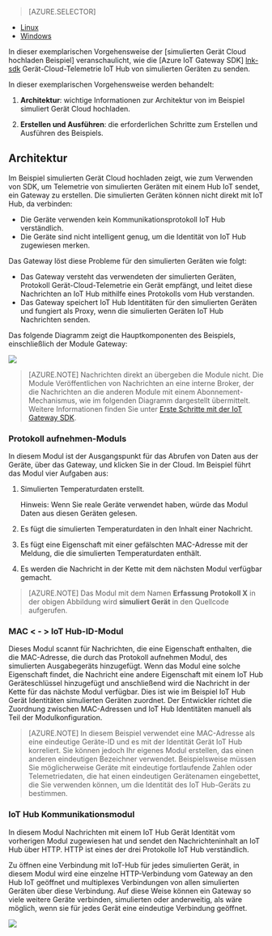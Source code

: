 > [AZURE.SELECTOR]
- [Linux](../articles/iot-hub/iot-hub-linux-gateway-sdk-simulated-device.md)
- [Windows](../articles/iot-hub/iot-hub-windows-gateway-sdk-simulated-device.md)

In dieser exemplarischen Vorgehensweise der [simulierten Gerät Cloud hochladen Beispiel] veranschaulicht, wie die [Azure IoT Gateway SDK] [ lnk-sdk] Gerät-Cloud-Telemetrie IoT Hub von simulierten Geräten zu senden.

In dieser exemplarischen Vorgehensweise werden behandelt:

1. **Architektur**: wichtige Informationen zur Architektur von im Beispiel simuliert Gerät Cloud hochladen.

2. **Erstellen und Ausführen**: die erforderlichen Schritte zum Erstellen und Ausführen des Beispiels.

## <a name="architecture"></a>Architektur

Im Beispiel simulierten Gerät Cloud hochladen zeigt, wie zum Verwenden von SDK, um Telemetrie von simulierten Geräten mit einem Hub IoT sendet, ein Gateway zu erstellen. Die simulierten Geräten können nicht direkt mit IoT Hub, da verbinden:

- Die Geräte verwenden kein Kommunikationsprotokoll IoT Hub verständlich.
- Die Geräte sind nicht intelligent genug, um die Identität von IoT Hub zugewiesen merken.

Das Gateway löst diese Probleme für den simulierten Geräten wie folgt:

- Das Gateway versteht das verwendeten der simulierten Geräten, Protokoll Gerät-Cloud-Telemetrie ein Gerät empfängt, und leitet diese Nachrichten an IoT Hub mithilfe eines Protokolls vom Hub verstanden.
- Das Gateway speichert IoT Hub Identitäten für den simulierten Geräten und fungiert als Proxy, wenn die simulierten Geräten IoT Hub Nachrichten senden.

Das folgende Diagramm zeigt die Hauptkomponenten des Beispiels, einschließlich der Module Gateway:

![][1]


> [AZURE.NOTE] Nachrichten direkt an übergeben die Module nicht. Die Module Veröffentlichen von Nachrichten an eine interne Broker, der die Nachrichten an die anderen Module mit einem Abonnement-Mechanismus, wie im folgenden Diagramm dargestellt übermittelt. Weitere Informationen finden Sie unter [Erste Schritte mit der IoT Gateway SDK][lnk-gw-getstarted].

### <a name="protocol-ingestion-module"></a>Protokoll aufnehmen-Moduls

In diesem Modul ist der Ausgangspunkt für das Abrufen von Daten aus der Geräte, über das Gateway, und klicken Sie in der Cloud. Im Beispiel führt das Modul vier Aufgaben aus:

1.  Simulierten Temperaturdaten erstellt.
    
    Hinweis: Wenn Sie reale Geräte verwendet haben, würde das Modul Daten aus diesen Geräten gelesen.

2.  Es fügt die simulierten Temperaturdaten in den Inhalt einer Nachricht.

3.  Es fügt eine Eigenschaft mit einer gefälschten MAC-Adresse mit der Meldung, die die simulierten Temperaturdaten enthält.

4.  Es werden die Nachricht in der Kette mit dem nächsten Modul verfügbar gemacht.

> [AZURE.NOTE] Das Modul mit dem Namen **Erfassung Protokoll X** in der obigen Abbildung wird **simuliert Gerät** in den Quellcode aufgerufen.

### <a name="mac-lt-gt-iot-hub-id-module"></a>MAC &lt; - &gt; IoT Hub-ID-Modul

Dieses Modul scannt für Nachrichten, die eine Eigenschaft enthalten, die die MAC-Adresse, die durch das Protokoll aufnehmen Modul, des simulierten Ausgabegeräts hinzugefügt. Wenn das Modul eine solche Eigenschaft findet, die Nachricht eine andere Eigenschaft mit einem IoT Hub Geräteschlüssel hinzugefügt und anschließend wird die Nachricht in der Kette für das nächste Modul verfügbar. Dies ist wie im Beispiel IoT Hub Gerät Identitäten simulierten Geräten zuordnet. Der Entwickler richtet die Zuordnung zwischen MAC-Adressen und IoT Hub Identitäten manuell als Teil der Modulkonfiguration. 

> [AZURE.NOTE]  In diesem Beispiel verwendet eine MAC-Adresse als eine eindeutige Geräte-ID und es mit der Identität Gerät IoT Hub korreliert. Sie können jedoch Ihr eigenes Modul erstellen, das einen anderen eindeutigen Bezeichner verwendet. Beispielsweise müssen Sie möglicherweise Geräte mit eindeutige fortlaufende Zahlen oder Telemetriedaten, die hat einen eindeutigen Gerätenamen eingebettet, die Sie verwenden können, um die Identität des IoT Hub-Geräts zu bestimmen.

### <a name="iot-hub-communication-module"></a>IoT Hub Kommunikationsmodul

In diesem Modul Nachrichten mit einem IoT Hub Gerät Identität vom vorherigen Modul zugewiesen hat und sendet den Nachrichteninhalt an IoT Hub über HTTP. HTTP ist eines der drei Protokolle IoT Hub verständlich.

Zu öffnen eine Verbindung mit IoT-Hub für jedes simulierten Gerät, in diesem Modul wird eine einzelne HTTP-Verbindung vom Gateway an den Hub IoT geöffnet und multiplexes Verbindungen von allen simulierten Geräten über diese Verbindung. Auf diese Weise können ein Gateway so viele weitere Geräte verbinden, simulierten oder anderweitig, als wäre möglich, wenn sie für jedes Gerät eine eindeutige Verbindung geöffnet.

![][2]


<!-- Images -->
[1]: media/iot-hub-gateway-sdk-simulated-selector/image1.png
[2]: media/iot-hub-gateway-sdk-simulated-selector/image2.png

<!-- Links -->
[Beispiel für den simulierten Gerät Cloud hochladen]: https://github.com/Azure/azure-iot-gateway-sdk/blob/master/doc/sample_simulated_device_cloud_upload.md
[lnk-sdk]: https://github.com/Azure/azure-iot-gateway-sdk
[lnk-gw-getstarted]: ../articles/iot-hub/iot-hub-linux-gateway-sdk-get-started.md